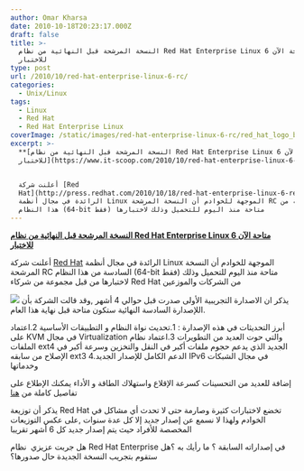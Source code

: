 ```yaml
---
author: Omar Kharsa
date: 2010-10-18T20:23:17.000Z
draft: false
title: >-
  النسخة المرشحة قبل النهائية من نظام Red Hat Enterprise Linux 6 متاحة الآن
  للاختبار 
type: post
url: /2010/10/red-hat-enterprise-linux-6-rc/
categories:
  - Unix/Linux
tags:
  - Linux
  - Red Hat
  - Red Hat Enterprise Linux
coverImage: /static/images/red-hat-enterprise-linux-6-rc/red_hat_logo_big.jpg
excerpt: >-
  **[النسخة المرشحة قبل النهائية من نظام Red Hat Enterprise Linux 6 متاحة الآن
  للاختبار](https://www.it-scoop.com/2010/10/red-hat-enterprise-linux-6-rc/)**


  أعلنت شركة [Red
  Hat](http://press.redhat.com/2010/10/18/red-hat-enterprise-linux-6-release-candidate-available-to-partners/)
  الرائدة في مجال أنظمة Linux الموجهة للخوادم أن النسخة المرشحة RC السادسة من
  هذا النظام (64-bit فقط) متاحة منذ اليوم للتحميل وذلك لاختبارها
---
```

**[النسخة المرشحة قبل النهائية من نظام Red Hat Enterprise Linux 6 متاحة الآن للاختبار](https://www.it-scoop.com/2010/10/red-hat-enterprise-linux-6-rc/)**

أعلنت شركة [Red Hat](http://press.redhat.com/2010/10/18/red-hat-enterprise-linux-6-release-candidate-available-to-partners/) الرائدة في مجال أنظمة Linux الموجهة للخوادم أن النسخة المرشحة RC السادسة من هذا النظام (64-bit فقط) متاحة منذ اليوم للتحميل وذلك لاختبارها من قبل مجموعة من شركاء Red Hat من الشركات والموزعين

![](/static/images/red-hat-enterprise-linux-6-rc/red_hat_logo_big.jpg) يذكر ان الاصدارة التجريبية الأولى صدرت قبل حوالي 4 أشهر ,وقد قالت الشركة بأن اللإصدارة السادسة النهائية ستكون متاحة قبل نهاية هذا العام.

أبرز التحديثات في هذه الإصدارة : 1.تحديث نواة النظام و التطبيقات الأساسية 2.اعتماد على KVM في مجال Virtualization والتي حوت العديد من التطويرات 3.اعتماد نظام الملفات ext4 الجديد الذي يدعم حجوم ملفات أكبر في النقل والتخزين وسرعة أكبر في الإصلاح من سابقه ext3 4.الدعم الكامل للإصدار الجديد IPv6 في مجال الشبكات وخدماتها

إضافة للعديد من التحسينات كسرعة الإقلاع واستهلاك الطاقة و الأداء يمكنك الإطلاع على تفاصيل كاملة من [هنا](http://www.redhat.com/docs/en-US/Red_Hat_Enterprise_Linux/6-Beta/html/Beta\_2\_Release_Notes/)

يذكر أن توزيعة Red Hat تخضع لاختبارات كثيرة وصارمة حتى لا تحدث أي مشاكل في الخوادم ولهذا لا نسمع عن إصدار جديد إلا كل عدة سنوات ,على عكس التوزيعات المخصصة للأفراد حيث يتم إصدار جديد كل 6 أشهر تقريبا

هل جربت عزيزي  نظام Red Hat Enterprise في إصداراته السابقة ؟ ما رأيك به ؟هل ستقوم بتجريب النسخة الجديدة حال صدورها؟
